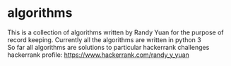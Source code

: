 # algorithms
This is a collection of algorithms written by Randy Yuan for the purpose of record keeping. 
Currently all the algorithms are written in python 3  
So far all algorithms are solutions to particular hackerrank challenges
hackerrank profile: https://www.hackerrank.com/randy_y_yuan